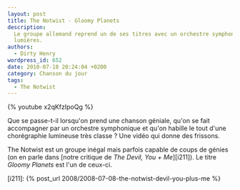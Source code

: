 ```yaml
---
layout: post
title: The Notwist - Gloomy Planets
description:
  Le groupe allemand reprend un de ses titres avec un orchestre symphonique et
  lumières.
authors:
  - Dirty Henry
wordpress_id: 652
date: 2010-07-18 20:24:04 +0200
category: Chanson du jour
tags:
  - The Notwist
---
```


{% youtube x2qKfzIpoQg %}

Que se passe-t-il lorsqu'on prend une chanson géniale, qu'on se fait accompagner
par un orchestre symphonique et qu'on habille le tout d'une chorégraphie
lumineuse très classe ? Une vidéo qui donne des frissons.

The Notwist est un groupe inégal mais parfois capable de coups de génies (on en
parle dans [notre critique de _The Devil, You + Me_][i211]). Le titre _Gloomy
Planets_ est l'un de ceux-ci.

[i211]: {% post_url 2008/2008-07-08-the-notwist-devil-you-plus-me %}
